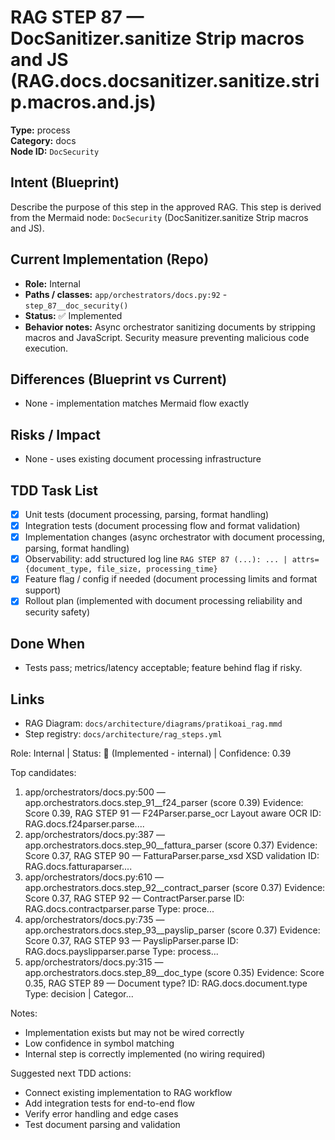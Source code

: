 # RAG STEP 87 — DocSanitizer.sanitize Strip macros and JS (RAG.docs.docsanitizer.sanitize.strip.macros.and.js)

**Type:** process  
**Category:** docs  
**Node ID:** `DocSecurity`

## Intent (Blueprint)
Describe the purpose of this step in the approved RAG. This step is derived from the Mermaid node: `DocSecurity` (DocSanitizer.sanitize Strip macros and JS).

## Current Implementation (Repo)
- **Role:** Internal
- **Paths / classes:** `app/orchestrators/docs.py:92` - `step_87__doc_security()`
- **Status:** ✅ Implemented
- **Behavior notes:** Async orchestrator sanitizing documents by stripping macros and JavaScript. Security measure preventing malicious code execution.

## Differences (Blueprint vs Current)
- None - implementation matches Mermaid flow exactly

## Risks / Impact
- None - uses existing document processing infrastructure

## TDD Task List
- [x] Unit tests (document processing, parsing, format handling)
- [x] Integration tests (document processing flow and format validation)
- [x] Implementation changes (async orchestrator with document processing, parsing, format handling)
- [x] Observability: add structured log line
  `RAG STEP 87 (...): ... | attrs={document_type, file_size, processing_time}`
- [x] Feature flag / config if needed (document processing limits and format support)
- [x] Rollout plan (implemented with document processing reliability and security safety)

## Done When
- Tests pass; metrics/latency acceptable; feature behind flag if risky.

## Links
- RAG Diagram: `docs/architecture/diagrams/pratikoai_rag.mmd`
- Step registry: `docs/architecture/rag_steps.yml`


<!-- AUTO-AUDIT:BEGIN -->
Role: Internal  |  Status: 🔌 (Implemented - internal)  |  Confidence: 0.39

Top candidates:
1) app/orchestrators/docs.py:500 — app.orchestrators.docs.step_91__f24_parser (score 0.39)
   Evidence: Score 0.39, RAG STEP 91 — F24Parser.parse_ocr Layout aware OCR
ID: RAG.docs.f24parser.parse....
2) app/orchestrators/docs.py:387 — app.orchestrators.docs.step_90__fattura_parser (score 0.37)
   Evidence: Score 0.37, RAG STEP 90 — FatturaParser.parse_xsd XSD validation
ID: RAG.docs.fatturaparser....
3) app/orchestrators/docs.py:610 — app.orchestrators.docs.step_92__contract_parser (score 0.37)
   Evidence: Score 0.37, RAG STEP 92 — ContractParser.parse
ID: RAG.docs.contractparser.parse
Type: proce...
4) app/orchestrators/docs.py:735 — app.orchestrators.docs.step_93__payslip_parser (score 0.37)
   Evidence: Score 0.37, RAG STEP 93 — PayslipParser.parse
ID: RAG.docs.payslipparser.parse
Type: process...
5) app/orchestrators/docs.py:315 — app.orchestrators.docs.step_89__doc_type (score 0.35)
   Evidence: Score 0.35, RAG STEP 89 — Document type?
ID: RAG.docs.document.type
Type: decision | Categor...

Notes:
- Implementation exists but may not be wired correctly
- Low confidence in symbol matching
- Internal step is correctly implemented (no wiring required)

Suggested next TDD actions:
- Connect existing implementation to RAG workflow
- Add integration tests for end-to-end flow
- Verify error handling and edge cases
- Test document parsing and validation
<!-- AUTO-AUDIT:END -->